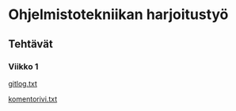 # Ohjelmistotekniikan harjoitustyö

## Tehtävät

### Viikko 1

[gitlog.txt](https://github.com/karppienkingi/ot-harjoitustyo/blob/master/laskarit/viikko1/gitlog.txt)

[komentorivi.txt](https://github.com/karppienkingi/ot-harjoitustyo/blob/master/laskarit/viikko1/komentorivi.txt)

